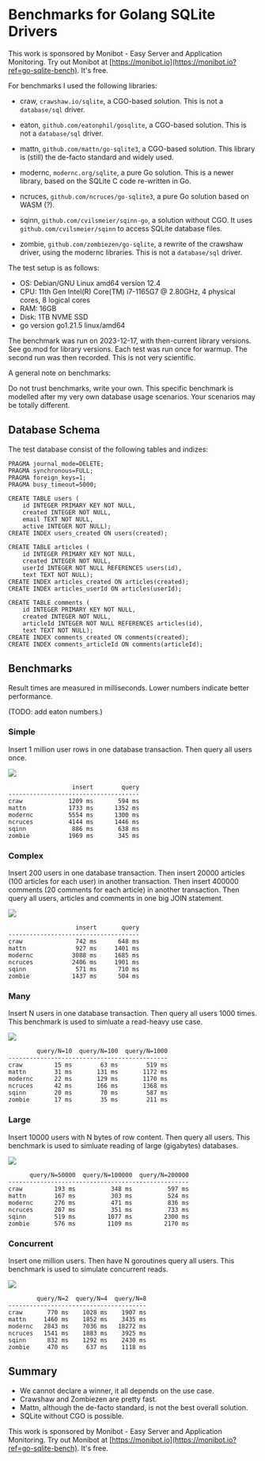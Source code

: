 Benchmarks for Golang SQLite Drivers
==============================================================================

This work is sponsored by Monibot - Easy Server and Application Monitoring.
Try out Monibot at [https://monibot.io](https://monibot.io?ref=go-sqlite-bench).
It's free.


For benchmarks I used the following libraries:

- craw, `crawshaw.io/sqlite`, a CGO-based solution. This is not a `database/sql` driver.

- eaton, `github.com/eatonphil/gosqlite`, a CGO-based solution. This is not a
  `database/sql` driver.

- mattn, `github.com/mattn/go-sqlite3`, a CGO-based solution. This library is
  (still) the de-facto standard and widely used. 

- modernc, `modernc.org/sqlite`, a pure Go solution. This is a newer library,
  based on the SQLite C code re-written in Go.

- ncruces, `github.com/ncruces/go-sqlite3`, a pure Go solution based on WASM (?). 

- sqinn, `github.com/cvilsmeier/sqinn-go`, a solution without CGO. It uses
  `github.com/cvilsmeier/sqinn` to access SQLite database files.

- zombie, `github.com/zombiezen/go-sqlite`, a rewrite of the crawshaw driver, using the
  modernc libraries. This is not a `database/sql` driver.


The test setup is as follows:

- OS: Debian/GNU Linux amd64 version 12.4
- CPU: 11th Gen Intel(R) Core(TM) i7-1165G7 @ 2.80GHz, 4 physical cores, 8 logical cores
- RAM: 16GB
- Disk: 1TB NVME SSD
- go version go1.21.5 linux/amd64

The benchmark was run on 2023-12-17, with then-current library versions.
See go.mod for library versions. Each test was run once for warmup.
The second run was then recorded. This is not very scientific.


A general note on benchmarks:

Do not trust benchmarks, write your own. This specific benchmark is modelled
after my very own database usage scenarios. Your scenarios may be totally
different.


Database Schema
------------------------------------------------------------------------------

The test database consist of the following tables and indizes:

    PRAGMA journal_mode=DELETE;
    PRAGMA synchronous=FULL;
    PRAGMA foreign_keys=1;
    PRAGMA busy_timeout=5000;

    CREATE TABLE users (
        id INTEGER PRIMARY KEY NOT NULL,
        created INTEGER NOT NULL,
        email TEXT NOT NULL,
        active INTEGER NOT NULL);
    CREATE INDEX users_created ON users(created);

    CREATE TABLE articles (
        id INTEGER PRIMARY KEY NOT NULL,
        created INTEGER NOT NULL,  
        userId INTEGER NOT NULL REFERENCES users(id),
        text TEXT NOT NULL);
    CREATE INDEX articles_created ON articles(created);
    CREATE INDEX articles_userId ON articles(userId);

    CREATE TABLE comments (
        id INTEGER PRIMARY KEY NOT NULL,
        created INTEGER NOT NULL,
        articleId INTEGER NOT NULL REFERENCES articles(id),
        text TEXT NOT NULL);
    CREATE INDEX comments_created ON comments(created);
    CREATE INDEX comments_articleId ON comments(articleId);


Benchmarks
------------------------------------------------------------------------------

Result times are measured in milliseconds. Lower numbers indicate better
performance.

(TODO: add eaton numbers.)

### Simple

Insert 1 million user rows in one database transaction.
Then query all users once.

![](results/simple.png)

                      insert        query
    -------------------------------------
    craw             1209 ms       594 ms
    mattn            1733 ms      1352 ms
    modernc          5554 ms      1300 ms
    ncruces          4144 ms      1446 ms
    sqinn             886 ms       638 ms
    zombie           1969 ms       345 ms


### Complex

Insert 200 users in one database transaction.
Then insert 20000 articles (100 articles for each user) in another transaction.
Then insert 400000 comments (20 comments for each article) in another transaction.
Then query all users, articles and comments in one big JOIN statement.

![](results/complex.png)

                       insert       query
    -------------------------------------
    craw               742 ms      648 ms
    mattn              927 ms     1401 ms
    modernc           3088 ms     1685 ms
    ncruces           2406 ms     1901 ms
    sqinn              571 ms      710 ms
    zombie            1437 ms      504 ms


### Many

Insert N users in one database transaction.
Then query all users 1000 times.
This benchmark is used to simluate a read-heavy use case.

![](results/many.png)

            query/N=10  query/N=100  query/N=1000
    ---------------------------------------------
    craw         15 ms        63 ms        519 ms
    mattn        31 ms       131 ms       1172 ms
    modernc      22 ms       129 ms       1170 ms
    ncruces      42 ms       166 ms       1368 ms
    sqinn        20 ms        70 ms        587 ms
    zombie       17 ms        35 ms        211 ms


### Large

Insert 10000 users with N bytes of row content.
Then query all users.
This benchmark is used to simluate reading of large (gigabytes) databases.

![](results/large.png)

          query/N=50000  query/N=100000  query/N=200000
    ---------------------------------------------------
    craw         193 ms          348 ms          597 ms
    mattn        167 ms          303 ms          524 ms
    modernc      276 ms          471 ms          836 ms
    ncruces      207 ms          351 ms          733 ms
    sqinn        519 ms         1077 ms         2300 ms
    zombie       576 ms         1109 ms         2170 ms


### Concurrent

Insert one million users.
Then have N goroutines query all users.
This benchmark is used to simulate concurrent reads.

![](results/concurrent.png)

            query/N=2  query/N=4  query/N=8
    ---------------------------------------
    craw       770 ms    1028 ms    1907 ms
    mattn     1460 ms    1852 ms    3435 ms
    modernc   2843 ms    7036 ms   18272 ms
    ncruces   1541 ms    1883 ms    3925 ms
    sqinn      832 ms    1292 ms    2430 ms
    zombie     470 ms     637 ms    1118 ms


Summary
------------------------------------------------------------------------------

- We cannot declare a winner, it all depends on the use case.
- Crawshaw and Zombiezen are pretty fast.
- Mattn, although the de-facto standard, is not the best overall solution.
- SQLite without CGO is possible.


This work is sponsored by Monibot - Easy Server and Application Monitoring.
Try out Monibot at [https://monibot.io](https://monibot.io?ref=go-sqlite-bench).
It's free.
